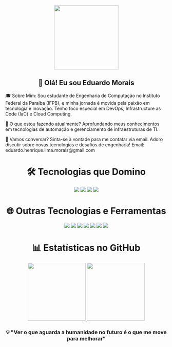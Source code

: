 <div align="center"> <img src="https://media.giphy.com/media/836HiJc7pgzy8iNXCn/giphy.gif" width="200" height="200"/> </div> <h2 align="center">👋 Olá! Eu sou Eduardo Morais</h2>
<p>
🎓 Sobre Mim:
Sou estudante de Engenharia de Computação no Instituto Federal da Paraíba (IFPB), e minha jornada é movida pela paixão em tecnologia e inovação. Tenho foco especial em DevOps, Infrastructure as Code (IaC) e Cloud Computing.
</p>
<p>
🚀 O que estou fazendo atualmente?
Aprofundando meus conhecimentos em tecnologias de automação e gerenciamento de infraestruturas de TI.
</p>
📧 Vamos conversar?
Sinta-se à vontade para me contatar via email. Adoro discutir sobre novas tecnologias e desafios de engenharia!
Email: eduardo.henrique.lima.morais@gmail.com

<h1 align="center">🛠️ Tecnologias que Domino</h1> <div align="center"> <img src="https://img.shields.io/badge/Python-3776AB?style=for-the-badge&logo=python&logoColor=white"/> <img src="https://img.shields.io/badge/C-A8B9CC?style=for-the-badge&logo=c&logoColor=white"/> <img src="https://img.shields.io/badge/C++-00599C?style=for-the-badge&logo=cplusplus&logoColor=white"/> <img src="https://img.shields.io/badge/JavaScript-F7DF1E?style=for-the-badge&logo=javascript&logoColor=black"/> </div>
<h1 align="center">🌐 Outras Tecnologias e Ferramentas</h1> <div align="center"> <img src="https://img.shields.io/badge/Docker-2496ED?style=for-the-badge&logo=docker&logoColor=white"/> <img src="https://img.shields.io/badge/Ansible-EE0000?style=for-the-badge&logo=ansible&logoColor=white"/> <img src="https://img.shields.io/badge/Vagrant-1563FF?style=for-the-badge&logo=vagrant&logoColor=white"/> <img src="https://img.shields.io/badge/Vim-019733?style=for-the-badge&logo=vim&logoColor=white"/> <img src="https://img.shields.io/badge/Jupyter-F37626?style=for-the-badge&logo=jupyter&logoColor=white"/> <img src="https://img.shields.io/badge/HTML5-E34F26?style=for-the-badge&logo=html5&logoColor=white"/> <img src="https://img.shields.io/badge/CSS3-1572B6?style=for-the-badge&logo=css3&logoColor=white"/> </div>
<h1 align="center">📊 Estatísticas no GitHub</h1> <div align="center"> <a href="https://github.com/Eduardo-Morais"> <img height="180px" src="https://github-readme-stats.vercel.app/api?username=Eduardo-Morais&show_icons=true&theme=radical&include_all_commits=true&count_private=true"/> <img height="180px" src="https://github-readme-stats.vercel.app/api/top-langs/?username=Eduardo-Morais&layout=compact&langs_count=7&theme=radical"/> </a> </div>
<div align="center"> <h3>💡 "Ver o que aguarda a humanidade no futuro é o que me move para melhorar"</h3> </div>
